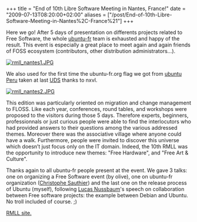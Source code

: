 +++
title = "End of 10th Libre Software Meeting in Nantes, France!"
date = "2009-07-13T08:20:00+02:00"
aliases = ["/post/End-of-10th-Libre-Software-Meeting-in-Nantes%2C-France%21"]
+++
    <p>Here we go! After 5 days of presentation on differents projects related to Free Software, the whole <a href="/post/www.ubuntu-fr.org" hreflang="fr">ubuntu-fr</a> team is exhausted and happy of the result. This event is especially a great place to meet again and again friends of FOSS ecosystem (contributors, other distribution administrators…).</p>


<p><a href="/public/rmll/rmll_nantes1.JPG"><img src="/public/rmll/.rmll_nantes1_m.jpg" alt="rmll_nantes1.JPG" style="display:block;margin:0 auto" title="rmll_nantes1.JPG, juil. 2009"></a></p>


<p>We also used for the first time the ubuntu-fr.org flag we got from <a href="http://www.ubuntu-pe.org" hreflang="en">ubuntu Peru</a> taken at last <a href="https://wiki.ubuntu.com/UDSKarmic" hreflang="en">UDS</a> thanks to nxvl.</p>


<p><a href="/public/rmll/rmll_nantes2.JPG"><img src="/public/rmll/.rmll_nantes2_m.jpg" alt="rmll_nantes2.JPG" style="display:block;margin:0 auto" title="rmll_nantes2.JPG, juil. 2009"></a></p>


<p>This edition was particularly oriented on migration and change management to FLOSS. Like each year, conferences, round tables, and workshops were proposed to the visitors during those 5 days. Therefore experts, beginners, professionnals or just curious people were able to find the interlocutors who had provided answers to their questions among the various addressed themes. Moreover there was the associative village where anyone could have a walk.
Furthermore, people were invited to discover this universe which doesn’t just focus only on the IT domain. Indeed, the 10th RMLL was the opportunity to introduce new themes: &quot;Free Hardware&quot;, and &quot;Free Art &amp; Culture&quot;.</p>


<p>Thanks again to all ubuntu-fr people present at the event. We gave 3 talks: one on organizing a Free Software event (by olive), one on ubuntu-fr organization (<a href="http://www.reponses.net" hreflang="fr">Christophe Sauthier</a>) and the last one on the release process of Ubuntu (myself), following <a href="http://www.lucas-nussbaum.net/" hreflang="fr">Lucas Nussbaum</a>'s speech on collaboration between Free software projects: the example between Debian and Ubuntu. No troll included of course. ;)</p>


<p><a href="http://2009.rmll.info/?lang=en" hreflang="en">RMLL site.</a></p>
